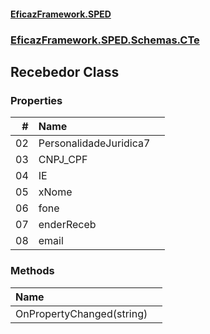 #### [EficazFramework.SPED](EficazFrameworkSPED.md 'EficazFramework SPED')
### [EficazFramework.SPED.Schemas.CTe](EficazFramework.SPED.Schemas.CTe.md 'EficazFramework.SPED.Schemas.CTe')

## Recebedor Class
### Properties

| # | Name | |
| ---: | :--- | :--- |
| 02 | PersonalidadeJuridica7 |  |
| 03 | CNPJ_CPF |  |
| 04 | IE |  |
| 05 | xNome |  |
| 06 | fone |  |
| 07 | enderReceb |  |
| 08 | email |  |
### Methods

| Name | |
| :--- | :--- |
| OnPropertyChanged(string) |  |
